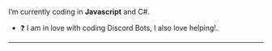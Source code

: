  I’m currently coding in **Javascript** and C#.  
  

- ❓  I am in love with coding Discord Bots, I also love helping!.
  




***
